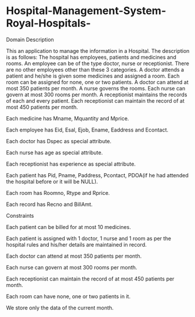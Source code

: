 # Hospital-Management-System-Royal-Hospitals-

Domain Description

This an application to manage the information in a Hospital. 
The description is as follows: 
The hospital has employees, patients and medicines and rooms. An employee can be of the type doctor, nurse or receptionist. 
There are no other employees other than these 3 categories. 
A doctor attends a patient and he/she is given some medicines and assigned a room. 
Each room can be assigned for none, one or two patients. 
A doctor can attend at most 350 patients per month. 
A nurse governs the rooms. Each nurse can govern at most 300 rooms per month. 
A receptionist maintains the records of each and every patient. 
Each receptionist can maintain the record of at most 450 patients per month.

Each medicine has Mname, Mquantity and Mprice.

Each employee has Eid, Esal, Ejob, Ename, Eaddress and Econtact.

Each doctor has Dspec as special attribute.

Each nurse has age as special attribute.

Each receptionist has experience as special attribute.

Each patient has Pid, Pname, Paddress, Pcontact, PDOA(if he had attended the hospital before or it will be NULL).

Each room has Roomno, Rtype and Rprice.

Each record has Recno and BillAmt.

Constraints

Each patient can be billed for at most 10 medicines.

Each patient is assigned with 1 doctor, 1 nurse and 1 room as per the hospital rules and his/her details are maintained in record.

Each doctor can attend at most 350 patients per month.

Each nurse can govern at most 300 rooms per month.

Each receptionist can maintain the record of at most 450 patients per month.

Each room can have none, one or two patients in it.

We store only the data of the current month.
